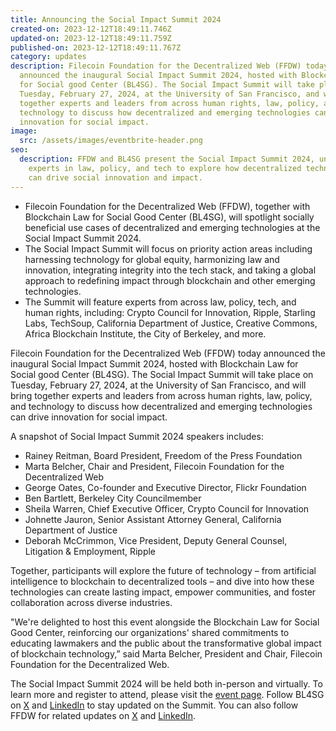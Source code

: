 ```yaml
---
title: Announcing the Social Impact Summit 2024
created-on: 2023-12-12T18:49:11.746Z
updated-on: 2023-12-12T18:49:11.759Z
published-on: 2023-12-12T18:49:11.767Z
category: updates
description: Filecoin Foundation for the Decentralized Web (FFDW) today
  announced the inaugural Social Impact Summit 2024, hosted with Blockchain Law
  for Social good Center (BL4SG). The Social Impact Summit will take place on
  Tuesday, February 27, 2024, at the University of San Francisco, and will bring
  together experts and leaders from across human rights, law, policy, and
  technology to discuss how decentralized and emerging technologies can drive
  innovation for social impact.
image:
  src: /assets/images/eventbrite-header.png
seo:
  description: FFDW and BL4SG present the Social Impact Summit 2024, uniting
    experts in law, policy, and tech to explore how decentralized technologies
    can drive social innovation and impact.
---
```


- Filecoin Foundation for the Decentralized Web (FFDW), together with Blockchain Law for Social Good Center (BL4SG), will spotlight socially beneficial use cases of decentralized and emerging technologies at the Social Impact Summit 2024.
- The Social Impact Summit will focus on priority action areas including harnessing technology for global equity, harmonizing law and innovation, integrating integrity into the tech stack, and taking a global approach to redefining impact through blockchain and other emerging technologies.
- The Summit will feature experts from across law, policy, tech, and human rights, including: Crypto Council for Innovation, Ripple, Starling Labs, TechSoup, California Department of Justice, Creative Commons, Africa Blockchain Institute, the City of Berkeley, and more. 

Filecoin Foundation for the Decentralized Web (FFDW) today announced the inaugural Social Impact Summit 2024, hosted with Blockchain Law for Social good Center (BL4SG). The Social Impact Summit will take place on Tuesday, February 27, 2024, at the University of San Francisco, and will bring together experts and leaders from across human rights, law, policy, and technology to discuss how decentralized and emerging technologies can drive innovation for social impact.

A snapshot of Social Impact Summit 2024 speakers includes: 

- Rainey Reitman, Board President, Freedom of the Press Foundation  
- Marta Belcher, Chair and President, Filecoin Foundation for the Decentralized Web 
- George Oates, Co-founder and Executive Director, Flickr Foundation 
- Ben Bartlett, Berkeley City Councilmember 
- Sheila Warren, Chief Executive Officer, Crypto Council for Innovation 
- Johnette Jauron, Senior Assistant Attorney General, California Department of Justice
- Deborah McCrimmon, Vice President, Deputy General Counsel, Litigation & Employment, Ripple 

Together, participants will explore the future of technology – from artificial intelligence to blockchain to decentralized tools – and dive into how these technologies can create lasting impact, empower communities, and foster collaboration across diverse industries. 

"We're delighted to host this event alongside the Blockchain Law for Social Good Center, reinforcing our organizations' shared commitments to educating lawmakers and the public about the transformative global impact of blockchain technology,” said Marta Belcher, President and Chair, Filecoin Foundation for the Decentralized Web.

The Social Impact Summit 2024 will be held both in-person and virtually. To learn more and register to attend, please visit the [event page](https://www.blockchainlawsg.org/socialimpactsummit2024). Follow BL4SG on [X](https://twitter.com/BL4SG_) and [LinkedIn](https://www.linkedin.com/company/blockchain-law-for-social-good-center) to stay updated on the Summit. You can also follow FFDW for related updates on [X](https://twitter.com/FFDWeb) and [LinkedIn](https://www.linkedin.com/company/filecoin-foundation-for-the-decentralized-web/about/).
